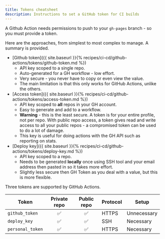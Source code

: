```yaml
---
title: Tokens cheatsheet
description: Instructions to set a GitHub token for CI builds
---
```


A Github Action needs permissions to push to your `gh-pages` branch - so you must provide a token.

Here are the approaches, from simplest to most complex to manage. A summary is provided.

- [Github token]({{ site.baseurl }}{% recipes/ci-cd/github-actions/tokens/github-token.md %})
	- API key scoped to a single repo.
	- Auto-generated for a GH workflow - low effort.
	- Very secure - you never have to copy or even view the value.
	- The main limitation is that this only works for GitHub Actions, unlike the others.
- [Access token]({{ site.baseurl }}{% recipes/ci-cd/github-actions/tokens/access-token.md %})
	- API key scoped to **all** repos in your GH account.
	- Easy to generate and add to a workflow.
	- **Warning** - this is the least secure. A token is for your entire profile, not per repo. With public repo access, a token gives read and write access to all your public repos - a compromised token can be used to do a lot of damage.
	- This key is useful for doing actions with the GH API such as reporting on stats.
- [Deploy key]({{ site.baseurl }}{% recipes/ci-cd/github-actions/tokens/deploy-key.md %})
	- API key scoped to a repo.
	- Needs to be generated **locally** once using SSH tool and your email address then pasted in so it takes more effort.
	- Slightly less secure then GH Token as you deal with a value, but this is more flexible.


Three tokens are supported by GitHub Actions.

| Token            | Private repo | Public repo | Protocol | Setup       |
| ---------------- | :----------: | :---------: | -------- | ----------- |
| `github_token`   |      ✅️       |      ✅️      | HTTPS    | Unnecessary |
| `deploy_key`     |      ✅️       |      ✅️      | SSH      | Necessary   |
| `personal_token` |      ✅️       |      ✅️      | HTTPS    | Necessary   |
